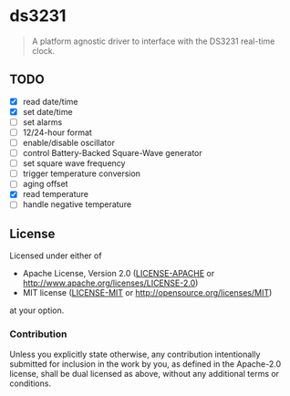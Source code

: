 # ds3231

> A platform agnostic driver to interface with the DS3231 real-time clock.

## TODO

- [X] read date/time
- [X] set date/time
- [ ] set alarms
- [ ] 12/24-hour format
- [ ] enable/disable oscillator
- [ ] control Battery-Backed Square-Wave generator
- [ ] set square wave frequency
- [ ] trigger temperature conversion
- [ ] aging offset
- [X] read temperature
- [ ] handle negative temperature

## License

Licensed under either of

- Apache License, Version 2.0 ([LICENSE-APACHE](LICENSE-APACHE) or
  http://www.apache.org/licenses/LICENSE-2.0)
- MIT license ([LICENSE-MIT](LICENSE-MIT) or http://opensource.org/licenses/MIT)

at your option.

### Contribution

Unless you explicitly state otherwise, any contribution intentionally submitted
for inclusion in the work by you, as defined in the Apache-2.0 license, shall be
dual licensed as above, without any additional terms or conditions.
